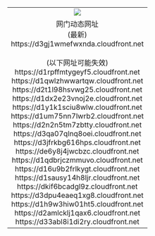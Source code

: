 ﻿<table>
  <tr></tr>
  <tr><td colspan=2 align=center><img src="https://d3gj1wmefwxnda.cloudfront.net/Up/oGate.jpg" /></td></tr>
  <tr><td colspan=2 align=center>网门动态网址<br/>(最新)
<br>https://d3gj1wmefwxnda.cloudfront.net
<br/><br/>(以下网址可能失效)
<br>https://d1rpffmtygeyf5.cloudfront.net
<br>https://d1qwlzhwwartqw.cloudfront.net
<br>https://d2t1l98hsvwg25.cloudfront.net
<br>https://d1dx2e23vnoj2e.cloudfront.net
<br>https://d1y1k1sciu8wlw.cloudfront.net
<br>https://d1um75nn7lwrb2.cloudfront.net
<br>https://d2n2n5tm7zbtty.cloudfront.net
<br>https://d3qa07qlnq8oei.cloudfront.net
<br>https://d3jfrkbg616hps.cloudfront.net
<br>https://de6y8j4jwcbzc.cloudfront.net
<br>https://d1qdbrjczmmuvo.cloudfront.net
<br>https://d16u9b2frlkygt.cloudfront.net
<br>https://d1sausy14h8ljr.cloudfront.net
<br>https://dkif6bcadgl9z.cloudfront.net
<br>https://d3dpu4eaeq1xg8.cloudfront.net
<br>https://d1h9w3hiw01ht5.cloudfront.net
<br>https://d2amlcklj1qax6.cloudfront.net
<br>https://d33abl8i1di2ry.cloudfront.net
    </td>
  </tr>
</table>
